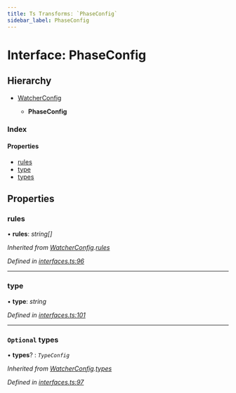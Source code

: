 ```yaml
---
title: Ts Transforms: `PhaseConfig`
sidebar_label: PhaseConfig
---
```


# Interface: PhaseConfig

## Hierarchy

* [WatcherConfig](watcherconfig.md)

  * **PhaseConfig**

### Index

#### Properties

* [rules](phaseconfig.md#rules)
* [type](phaseconfig.md#type)
* [types](phaseconfig.md#optional-types)

## Properties

###  rules

• **rules**: *string[]*

*Inherited from [WatcherConfig](watcherconfig.md).[rules](watcherconfig.md#rules)*

*Defined in [interfaces.ts:96](https://github.com/terascope/teraslice/blob/a2250fb9/packages/ts-transforms/src/interfaces.ts#L96)*

___

###  type

• **type**: *string*

*Defined in [interfaces.ts:101](https://github.com/terascope/teraslice/blob/a2250fb9/packages/ts-transforms/src/interfaces.ts#L101)*

___

### `Optional` types

• **types**? : *`TypeConfig`*

*Inherited from [WatcherConfig](watcherconfig.md).[types](watcherconfig.md#optional-types)*

*Defined in [interfaces.ts:97](https://github.com/terascope/teraslice/blob/a2250fb9/packages/ts-transforms/src/interfaces.ts#L97)*
